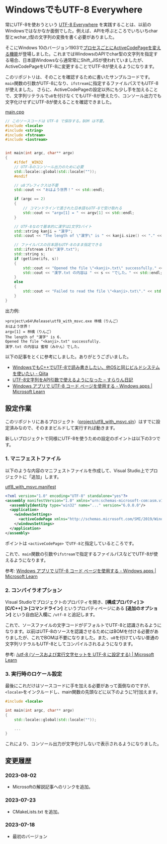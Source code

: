 # WindowsでもUTF-8 Everywhere

常にUTF-8を使おうという [UTF-8 Everywhere](http://utf8everywhere.org/) を実践することは、以前のWindowsではなかなか面倒でした。例えば、APIを呼ぶところでいちいちchar型とwchar_t型の文字列の変換を書く必要がありました。

そこにWindows 10のバージョン1903で[プロセスごとにActiveCodePageを変える機能](https://learn.microsoft.com/ja-jp/windows/apps/design/globalizing/use-utf8-code-page)が登場しました。これまではWindowsのAPIでchar型の文字列を指定する場合、日本語Windowsなら通常常にShift_JISが使われていましたが、ActiveCodePageをUTF-8に変更することでUTF-8が使えるようになります。

このリポジトリは、そのことを確認するために書いたサンプルコードです。
`main`関数の引数がUTF-8になり、`ifstream`に指定するファイルパスでもUTF-8が使えました。
さらに、ActiveCodePageの設定以外にも少し手を加えることで、文字列リテラルで`u8`を付けなくてもUTF-8が使えたり、コンソール出力でも文字化けせずにUTF-8が使えることを確認できました。

[main.cpp](main.cpp)

```cpp
// このソースコードは UTF-8 で保存する。BOM は不要。
#include <locale>
#include <string>
#include <fstream>
#include <iostream>


int main(int argc, char** argv)
{
    #ifdef _WIN32
    // UTF-8のコンソール出力のために必要
    std::locale::global(std::locale(""));
    #endif

    // u8プレフィクスは不要
    std::cout << "おはよう世界！" << std::endl;

    if (argc == 2)
    {
        // コマンドラインで渡された日本語もUTF-8で受け取れる
        std::cout << "argv[1] = " << argv[1] << std::endl;
    }

    // UTF-8なので基本的に漢字は1文字3バイト
    std::string kanji = "漢字";
    std::cout << "The length of \"漢字\" is " << kanji.size() << "." << std::endl;

    // ファイルパスの日本語もUTF-8のまま指定できる
    std::ifstream ifs("漢字.txt");
    std::string s;
    if (getline(ifs, s))
    {
        std::cout << "Opened the file \"<kanji>.txt\" successfully." << std::endl;
        std::cout << "漢字.txt の内容は " << s << "でした。" << std::endl;
    }
    else
    {
        std::cout << "Failed to read the file \"<kanji>.txt\"." << std::endl;
    }
}
```

出力例:
```
>project\x64\Release\utf8_with_msvc.exe 林檎（りんご）
おはよう世界！
argv[1] = 林檎（りんご）
The length of "漢字" is 6.
Opened the file "<kanji>.txt" successfully.
漢字.txt の内容は 蜜柑（みかん）でした。
```

以下の記事をとくに参考にしました。ありがとうございました。

 - [WindowsでもC++でUTF-8で読み書きしたい、他OSと同じビルドシステムを使いたい - Qiita](https://qiita.com/tats-u/items/ef149aee6b69407db79b)
 - [UTF-8文字列をAPI引数で使えるようになった – すらりん日記](https://blog.techlab-xe.net/using-string-utf-8-winapi/)
 - [Windows アプリで UTF-8 コード ページを使用する - Windows apps | Microsoft Learn](https://learn.microsoft.com/ja-jp/windows/apps/design/globalizing/use-utf8-code-page)


## 設定作業

このリポジトリにあるプロジェクト（[project/utf8_with_msvc.sln](project/utf8_with_msvc.sln)）はすでに設定済みなので、そのままビルドして実行すれば動きます。

新しいプロジェクトで同様にUTF-8を使うための設定のポイントは以下の3つです。

### 1. マニフェストファイル

以下のような内容のマニフェストファイルを作成して、Visual Studio上でプロジェクトに「追加」します。

[utf8_with_msvc.manifest](project/utf8_with_msvc.manifest)

```xml
<?xml version="1.0" encoding="UTF-8" standalone="yes"?>
<assembly manifestVersion="1.0" xmlns="urn:schemas-microsoft-com:asm.v1">
  <assemblyIdentity type="win32" name="..." version="6.0.0.0"/>
  <application>
    <windowsSettings>
      <activeCodePage xmlns="http://schemas.microsoft.com/SMI/2019/WindowsSettings">UTF-8</activeCodePage>
    </windowsSettings>
  </application>
</assembly>
```
ポイントは `<activeCodePage>` で`UTF-8`と指定しているところです。

これで、`main`関数の引数や`ifstream`で指定するファイルパスなどでUTF-8が使えるようになります。

参考: [Windows アプリで UTF-8 コード ページを使用する - Windows apps | Microsoft Learn](https://learn.microsoft.com/ja-jp/windows/apps/design/globalizing/use-utf8-code-page)


### 2. コンパイラオプション

Visual Studioでプロジェクトのプロパティを開き、**[構成プロパティ] ≫ [C/C++] ≫ [コマンドライン]** というプロパティページにある **[追加のオプション]** という自由記入欄に `/utf-8` と追記します。

これで、ソースファイルの文字コードがデフォルトでUTF-8と認識されるようになります。以前はUTF-8のソースを認識させるためにはBOMを付ける必要がありましたが、これでBOMは不要になりました。また、`u8`を付けていない普通の文字列リテラルもUTF-8としてコンパイルされるようになります。

参考: [/utf-8 (ソースおよび実行文字セットを UTF-8 に設定する) | Microsoft Learn](https://learn.microsoft.com/ja-jp/cpp/build/reference/utf-8-set-source-and-executable-character-sets-to-utf-8?view=msvc-170)


### 3. 実行時のロケール設定

最後にこれだけはソースコードに手を加える必要があって面倒なのですが、`<locale>`をインクルードし、main関数の先頭などに以下のように1行加えます。

```cpp
#include <locale>

int main(int argc, char** argv)
{
    std::locale::global(std::locale(""));

    ...
}
```

これにより、コンソール出力が文字化けしないで表示されるようになりました。

## 変更履歴

### 2023-08-02
- Microsoftの解説記事へのリンクを追加。

### 2023-07-23
- CMakeLists.txt を追加。

### 2023-07-18
- 最初のバージョン
